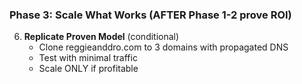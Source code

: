 ### **Phase 3: Scale What Works (AFTER Phase 1-2 prove ROI)**

6. **Replicate Proven Model** (conditional)
   - Clone reggieanddro.com to 3 domains with propagated DNS
   - Test with minimal traffic
   - Scale ONLY if profitable
